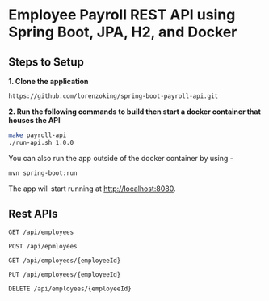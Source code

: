 # Employee Payroll REST API using Spring Boot, JPA, H2, and Docker

## Steps to Setup

**1. Clone the application**

```bash
https://github.com/lorenzoking/spring-boot-payroll-api.git
```


**2. Run the following commands to build then start a docker container that houses the API**

```bash
make payroll-api
./run-api.sh 1.0.0
```

You can also run the app outside of the docker container by using -

```bash
mvn spring-boot:run
```

The app will start running at <http://localhost:8080>.

## Rest APIs

    GET /api/employees
    
    POST /api/epmloyees
    
    GET /api/employees/{employeeId}
    
    PUT /api/employees/{employeeId}
    
    DELETE /api/employees/{employeeId}

